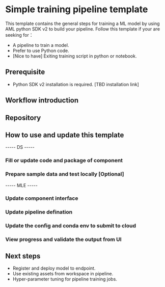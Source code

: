 # Simple training pipeline template
This template contains the general steps for training a ML model by using AML python SDK v2 to build your pipeline. Follow this template if your are seeking for：
- A pipeline to train a model.
- Prefer to use Python code.
- [Nice to have] Exiting training script in python or notebook.

## Prerequisite
- Python SDK v2 installation is required. [TBD installation link]

## Workflow introduction

## Repository

## How to use and update this template
----- DS -----
### Fill or update code and package of component
### Prepare sample data and test locally [Optional]

----- MLE -----
### Update component interface
### Update pipeline defination
### Update the config and conda env to submit to cloud
### View progress and validate the output from UI

## Next steps
- Register and deploy model to endpoint.
- Use existing assets from workspace in pipeline.
- Hyper-parameter tuning for pipeline training jobs.
